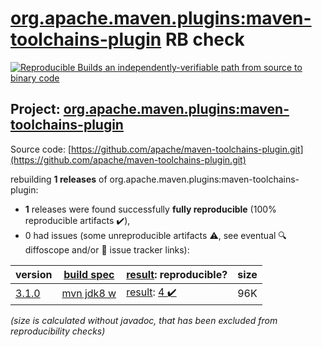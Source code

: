 [org.apache.maven.plugins:maven-toolchains-plugin](https://central.sonatype.com/artifact/org.apache.maven.plugins/maven-toolchains-plugin/versions) RB check
=======

[![Reproducible Builds](https://reproducible-builds.org/images/logos/rb.svg) an independently-verifiable path from source to binary code](https://reproducible-builds.org/)

## Project: [org.apache.maven.plugins:maven-toolchains-plugin](https://central.sonatype.com/artifact/org.apache.maven.plugins/maven-toolchains-plugin/versions)

Source code: [https://github.com/apache/maven-toolchains-plugin.git](https://github.com/apache/maven-toolchains-plugin.git)

rebuilding **1 releases** of org.apache.maven.plugins:maven-toolchains-plugin:
- **1** releases were found successfully **fully reproducible** (100% reproducible artifacts :heavy_check_mark:),
- 0 had issues (some unreproducible artifacts :warning:, see eventual :mag: diffoscope and/or :memo: issue tracker links):

| version | [build spec](/BUILDSPEC.md) | [result](https://reproducible-builds.org/docs/jvm/): reproducible? | size |
| -- | --------- | ------ | -- |
| [3.1.0](https://search.maven.org/artifact/org.apache.maven.plugins/maven-toolchains-plugin/3.1.0/pom) | [mvn jdk8 w](maven-toolchains-plugin-3.1.0.buildspec) | [result](maven-toolchains-plugin-3.1.0.buildinfo): [4 :heavy_check_mark: ](maven-toolchains-plugin-3.1.0.buildcompare) | 96K |

<i>(size is calculated without javadoc, that has been excluded from reproducibility checks)</i>
